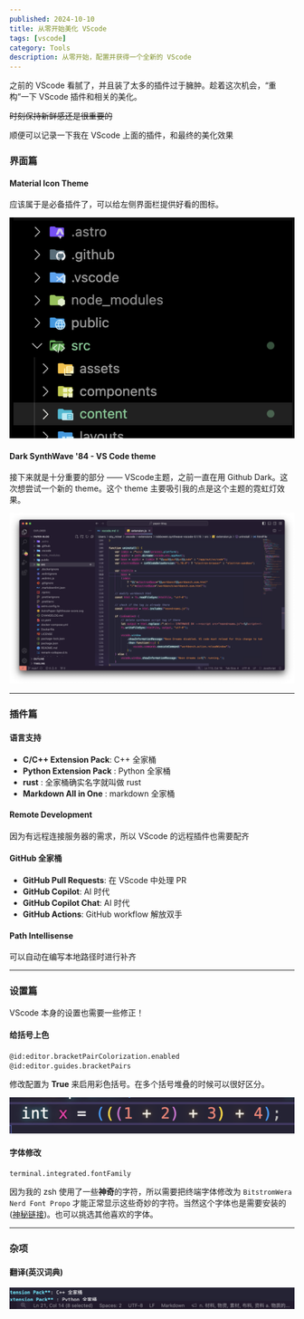 ```yaml
---
published: 2024-10-10
title: 从零开始美化 VScode
tags: [vscode]
category: Tools
description: 从零开始，配置并获得一个全新的 VScode
---
```


之前的 VScode 看腻了，并且装了太多的插件过于臃肿。趁着这次机会，“重构”一下 VScode 插件和相关的美化。

~~时刻保持新鲜感还是很重要的~~

顺便可以记录一下我在 VScode 上面的插件，和最终的美化效果

### 界面篇

#### Material Icon Theme

应该属于是必备插件了，可以给左侧界面栏提供好看的图标。

![alt text](./image.png)

#### Dark SynthWave '84 - VS Code theme

接下来就是十分重要的部分 —— VScode主题，之前一直在用 Github Dark。这次想尝试一个新的 theme。这个 theme 主要吸引我的点是这个主题的霓虹灯效果。

![alt text](./image2.png)

---

### 插件篇

#### 语言支持

- **C/C++ Extension Pack**: C++ 全家桶
- **Python Extension Pack** : Python 全家桶
- **rust** : 全家桶确实名字就叫做 rust
- **Markdown All in One** : markdown 全家桶

#### Remote Development

因为有远程连接服务器的需求，所以 VScode 的远程插件也需要配齐

#### GitHub 全家桶

- **GitHub Pull Requests**: 在 VScode 中处理 PR
- **GitHub Copilot**: AI 时代
- **GitHub Copilot Chat**: AI 时代
- **GitHub Actions**: GitHub workflow 解放双手

#### Path Intellisense

可以自动在编写本地路径时进行补齐


---

### 设置篇

VScode 本身的设置也需要一些修正！

#### 给括号上色

`@id:editor.bracketPairColorization.enabled @id:editor.guides.bracketPairs`

修改配置为 **True** 来启用彩色括号。在多个括号堆叠的时候可以很好区分。

![alt text](./image3.png)

#### 字体修改

`terminal.integrated.fontFamily`

因为我的 zsh 使用了一些**神奇**的字符，所以需要把终端字体修改为 `BitstromWera Nerd Font Propo` 才能正常显示这些奇妙的字符。当然这个字体也是需要安装的([神秘链接](https://www.nerdfonts.com/font-downloads))。也可以挑选其他喜欢的字体。

---

### 杂项

#### 翻译(英汉词典)


![alt text](./image4.png)

